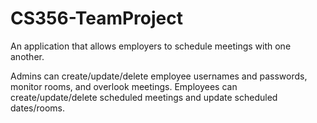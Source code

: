 # CS356-TeamProject

An application that allows employers to schedule meetings with one another. 

Admins can create/update/delete employee usernames and passwords, monitor rooms, and overlook meetings.
Employees can create/update/delete scheduled meetings and update scheduled dates/rooms.

